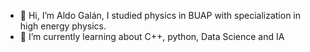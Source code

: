 - 👋 Hi, I’m Aldo Galán, I studied physics in BUAP with specialization in high energy physics. 
- 🌱 I’m currently learning about C++, python, Data Science and IA
<!---
- 💞️ I’m looking to collaborate on ...
- 📫 How to reach me ...
--->
<!---
AldoWalas/AldoWalas is a ✨ special ✨ repository because its `README.md` (this file) appears on your GitHub profile.
You can click the Preview link to take a look at your changes.
--->
